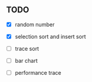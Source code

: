 ## TODO

- [x] random number
- [x] selection sort and insert sort
- [ ] trace sort
- [ ] bar chart
- [ ] performance trace
 
